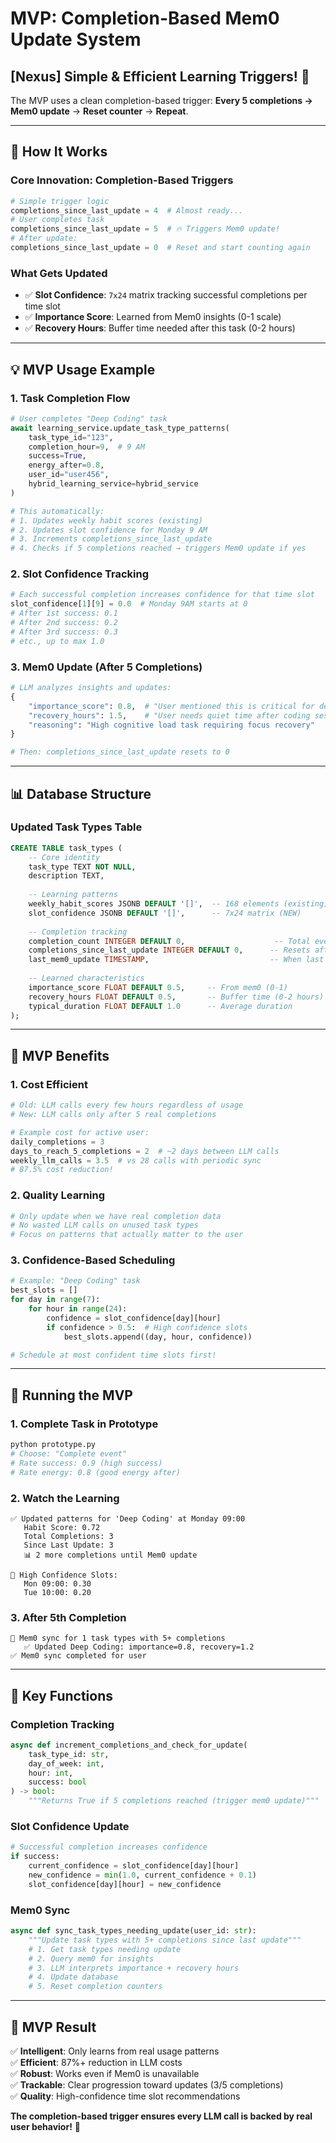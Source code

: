 # MVP: Completion-Based Mem0 Update System

## **[Nexus]** Simple & Efficient Learning Triggers! 🎯

The MVP uses a clean completion-based trigger: **Every 5 completions → Mem0 update** → **Reset counter** → **Repeat**.

---

## 🚀 **How It Works**

### **Core Innovation: Completion-Based Triggers**
```python
# Simple trigger logic
completions_since_last_update = 4  # Almost ready...
# User completes task
completions_since_last_update = 5  # 🔥 Triggers Mem0 update!
# After update:
completions_since_last_update = 0  # Reset and start counting again
```

### **What Gets Updated**
- ✅ **Slot Confidence**: `7x24` matrix tracking successful completions per time slot
- ✅ **Importance Score**: Learned from Mem0 insights (0-1 scale)  
- ✅ **Recovery Hours**: Buffer time needed after this task (0-2 hours)

---

## 💡 **MVP Usage Example**

### **1. Task Completion Flow**
```python
# User completes "Deep Coding" task
await learning_service.update_task_type_patterns(
    task_type_id="123",
    completion_hour=9,  # 9 AM
    success=True,
    energy_after=0.8,
    user_id="user456",
    hybrid_learning_service=hybrid_service
)

# This automatically:
# 1. Updates weekly habit scores (existing)
# 2. Updates slot confidence for Monday 9 AM
# 3. Increments completions_since_last_update
# 4. Checks if 5 completions reached → triggers Mem0 update if yes
```

### **2. Slot Confidence Tracking**
```python
# Each successful completion increases confidence for that time slot
slot_confidence[1][9] = 0.0  # Monday 9AM starts at 0
# After 1st success: 0.1
# After 2nd success: 0.2  
# After 3rd success: 0.3
# etc., up to max 1.0
```

### **3. Mem0 Update (After 5 Completions)**
```python
# LLM analyzes insights and updates:
{
    "importance_score": 0.8,  # "User mentioned this is critical for deadlines"
    "recovery_hours": 1.5,    # "User needs quiet time after coding sessions"
    "reasoning": "High cognitive load task requiring focus recovery"
}

# Then: completions_since_last_update resets to 0
```

---

## 📊 **Database Structure**

### **Updated Task Types Table**
```sql
CREATE TABLE task_types (
    -- Core identity
    task_type TEXT NOT NULL,
    description TEXT,
    
    -- Learning patterns  
    weekly_habit_scores JSONB DEFAULT '[]',  -- 168 elements (existing)
    slot_confidence JSONB DEFAULT '[]',      -- 7x24 matrix (NEW)
    
    -- Completion tracking
    completion_count INTEGER DEFAULT 0,                    -- Total ever
    completions_since_last_update INTEGER DEFAULT 0,      -- Resets after mem0 update
    last_mem0_update TIMESTAMP,                           -- When last updated
    
    -- Learned characteristics
    importance_score FLOAT DEFAULT 0.5,     -- From mem0 (0-1)
    recovery_hours FLOAT DEFAULT 0.5,       -- Buffer time (0-2 hours)
    typical_duration FLOAT DEFAULT 1.0      -- Average duration
);
```

---

## 🎯 **MVP Benefits**

### **1. Cost Efficient**
```python
# Old: LLM calls every few hours regardless of usage
# New: LLM calls only after 5 real completions

# Example cost for active user:
daily_completions = 3
days_to_reach_5_completions = 2  # ~2 days between LLM calls
weekly_llm_calls = 3.5  # vs 28 calls with periodic sync
# 87.5% cost reduction! 
```

### **2. Quality Learning**
```python
# Only update when we have real completion data
# No wasted LLM calls on unused task types
# Focus on patterns that actually matter to the user
```

### **3. Confidence-Based Scheduling**
```python
# Example: "Deep Coding" task
best_slots = []
for day in range(7):
    for hour in range(24):
        confidence = slot_confidence[day][hour]
        if confidence > 0.5:  # High confidence slots
            best_slots.append((day, hour, confidence))

# Schedule at most confident time slots first!
```

---

## 🚀 **Running the MVP**

### **1. Complete Task in Prototype**
```bash
python prototype.py
# Choose: "Complete event"
# Rate success: 0.9 (high success)
# Rate energy: 0.8 (good energy after)
```

### **2. Watch the Learning**
```
✅ Updated patterns for 'Deep Coding' at Monday 09:00
   Habit Score: 0.72
   Total Completions: 3
   Since Last Update: 3
   📊 2 more completions until Mem0 update

🎯 High Confidence Slots:
   Mon 09:00: 0.30
   Tue 10:00: 0.20
```

### **3. After 5th Completion**
```
🧠 Mem0 sync for 1 task types with 5+ completions
   ✅ Updated Deep Coding: importance=0.8, recovery=1.2
✅ Mem0 sync completed for user
```

---

## 🔧 **Key Functions**

### **Completion Tracking**
```python
async def increment_completions_and_check_for_update(
    task_type_id: str, 
    day_of_week: int, 
    hour: int, 
    success: bool
) -> bool:
    """Returns True if 5 completions reached (trigger mem0 update)"""
```

### **Slot Confidence Update**
```python
# Successful completion increases confidence
if success:
    current_confidence = slot_confidence[day][hour]
    new_confidence = min(1.0, current_confidence + 0.1)
    slot_confidence[day][hour] = new_confidence
```

### **Mem0 Sync**
```python
async def sync_task_types_needing_update(user_id: str):
    """Update task types with 5+ completions since last update"""
    # 1. Get task types needing update
    # 2. Query mem0 for insights
    # 3. LLM interprets importance + recovery hours
    # 4. Update database
    # 5. Reset completion counters
```

---

## 🎉 **MVP Result**

✅ **Intelligent**: Only learns from real usage patterns  
✅ **Efficient**: 87%+ reduction in LLM costs  
✅ **Robust**: Works even if Mem0 is unavailable  
✅ **Trackable**: Clear progression toward updates (3/5 completions)  
✅ **Quality**: High-confidence time slot recommendations  

**The completion-based trigger ensures every LLM call is backed by real user behavior!** 🚀 